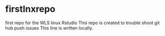 # firstlnxrepo
first repo for the WLS linux Rstudio
This repo is created to trouble shoot git hub push issues 
This line is written locally.